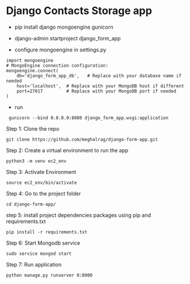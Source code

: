 # Django Contacts Storage app

- pip install django mongoengine gunicorn

- django-admin startproject django_form_app

- configure mongoengine in settings.py
```
import mongoengine
# MongoEngine connection configuration:
mongoengine.connect(
    db='django_form_app_db',   # Replace with your database name if needed
    host='localhost',  # Replace with your MongoDB host if different
    port=27017         # Replace with your MongoDB port if needed
)
```

- run

```
 gunicorn --bind 0.0.0.0:8080 django_form_app.wsgi:application 
```

Step 1: Clone the repo
```
git clone https://github.com/meghalrag/django-form-app.git
```
Step 2: Create a virtual environment to run the app
``` 
python3 -m venv ec2_env 
```
Step 3: Activate Environment
```
source ec2_env/bin/activate
```
Step 4: Go to the project folder
```
cd django-form-app/
```
step 5: install project dependencies packages using pip and requirements.txt
```
pip install -r requirements.txt
```
Step 6: Start Mongodb service
```
sudo service mongod start
```
Step 7: Run application
```
python manage.py runserver 0:8000
```


